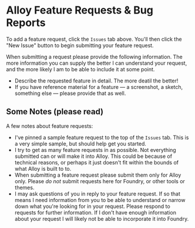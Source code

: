 # Alloy Feature Requests & Bug Reports

To add a feature request, click the `Issues` tab above. You'll then click the "New Issue" button to begin submitting your feature request.

When submitting a request please provide the following information. The more information you can supply the better I can understand your request, and the more likely I am to be able to include it at some point.

- Describe the requested feature in detail. The more deatil the better!
- If you have reference material for a feature — a screenshot, a sketch, something else — please provide that as well.

## Some Notes (please read)

A few notes about feature requests:

- I've pinned a sample feature request to the top of the `Issues` tab. This is a very simple sample, but should help get you started.
- I try to get as many feature requests in as possible. Not everything submitted can or will make it into Alloy. This could be because of technical reasons, or perhaps it just doesn't fit within the bounds of what Alloy is built to to.
- When submitting a feature request please submit them only for Alloy only. Please _do not_ submit requests here for Foundry, or other tools or themes.
- I may ask questions of you in reply to your feature request. If so that means I need information from you to be able to understand or narrow down what you're looking for in your request. Please respond to requests for further information. If I don't have enough information about your request I will likely not be able to incorporate it into Foundry.
